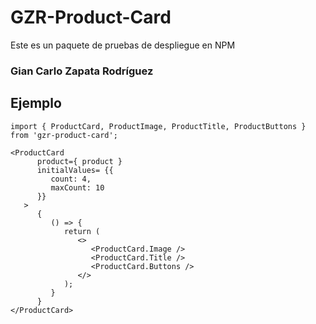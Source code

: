 # GZR-Product-Card

Este es un paquete de pruebas de despliegue en NPM

### Gian Carlo Zapata Rodríguez

## Ejemplo 

```	
import { ProductCard, ProductImage, ProductTitle, ProductButtons } from 'gzr-product-card';
```

```
<ProductCard 
      product={ product }
      initialValues= {{ 
         count: 4,
         maxCount: 10
      }}
   >         
      {
         () => {                  
            return (
               <>
                  <ProductCard.Image />
                  <ProductCard.Title />
                  <ProductCard.Buttons />                                                           
               </>
            );
         }
      }        
</ProductCard> 
```  